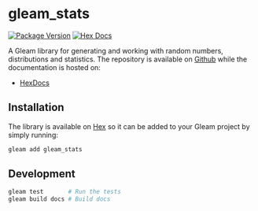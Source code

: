 # gleam_stats

[![Package Version](https://img.shields.io/hexpm/v/gleam_stats)](https://hex.pm/packages/gleam_stats)
[![Hex Docs](https://img.shields.io/badge/hex-docs-ffaff3)](https://hexdocs.pm/gleam_stats/)

A Gleam library for generating and working with random numbers, distributions and statistics. The repository is available on [Github](https://github.com/nicklasxyz/gleam_stats) while the documentation is hosted on:
- [HexDocs](https://hexdocs.pm/gleam_stats/)


## Installation

The library is available on [Hex](https://hex.pm/packages/gleam_stats) so it can be added to your Gleam project by simply running:

```sh
gleam add gleam_stats
```

## Development

```sh
gleam test       # Run the tests
gleam build docs # Build docs
```
